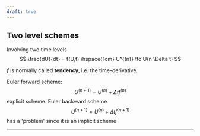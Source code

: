```yaml
---
draft: true
---
```


## Two level schemes

Involving two time levels
$$
 \frac{dU}{dt} = f(U,t) \hspace{1cm} U^{(n)} \to U(n \Delta t)
$$

$f$ is normally called **tendency**, i.e. the time-derivative.

Euler forward scheme:
$$
 U^{(n+1)} = U^{(n)}+ \Delta t f^{(n)}
$$
explicit scheme.
Euler backward scheme 
$$
 U^{(n+1)} = U^{(n)}+ \Delta t f^{(n+1)}
$$
has a 'problem' since it is an implicit scheme


---


